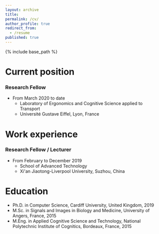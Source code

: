 ```yaml
---
layout: archive
title: 
permalink: /cv/
author_profile: true
redirect_from:
  - /resume
published: true
---
```


{% include base_path %}

Current position
======
### Research Fellow
* From March 2020 to date
  * Laboratory of Ergonomics and Cognitive Science applied to Transport
  * Université Gustave Eiffel, Lyon, France
 
Work experience
======
### Research Fellow / Lecturer
* From February to December 2019
  * School of Advanced Technology
  * Xi'an Jiaotong-Liverpool University, Suzhou, China  
  
Education
======
* Ph.D. in Computer Science, Cardiff University, United Kingdom, 2019
* M.Sc. in Signals and Images in Biology and Medicine, University of Angers, France, 2015
* M.Eng. in Applied Cognitive Science and Technology, National Polytechnic Institute of Cognitics, Bordeaux, France, 2015
